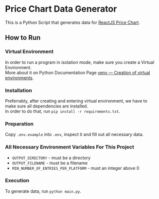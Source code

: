 # Price Chart Data Generator

This is a Python Script that generates data for [ReactJS Price Chart](https://github.com/EvilCheetah/ReactJS-Price-Chart).

## How to Run

### Virtual Environment
In order to run a program in isolation mode, make sure you create a Virtual Environment.  
More about it on Python Documentation Page [venv — Creation of virtual environments](https://docs.python.org/3/library/venv.html).

### Installation
Preferrably, after creating and entering virtual environment, we have to make sure all dependencies are installed.  
In order to do that, run `pip install -r requirements.txt`.

### Preparation
Copy `.env.example` into `.env`, inspect it and fill out all necessary data.

### All Necessary Environment Variables For This Project
- `OUTPUT_DIRECTORY` - must be a directory
- `OUTPUT_FILENAME` - must be a filename
- `MIN_NUMBER_OF_ENTRIES_PER_PLATFORM` - must an integer above 0

### Execution 
To generate data, run `python main.py`.